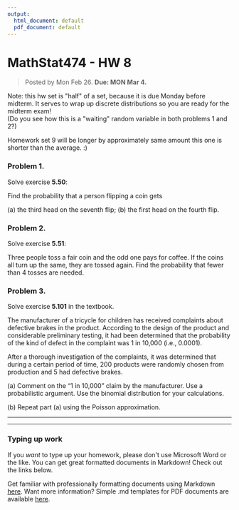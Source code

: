 ```yaml
---
output:
  html_document: default
  pdf_document: default
---
```

# MathStat474 - HW 8

> Posted by Mon Feb 26. **Due: MON Mar 4.** 

Note: this hw set is "half" of a set, because it is due Monday before midterm. It serves to wrap up discrete distributions so you are ready for the midterm exam!  
 (Do you see how this is a "waiting" random variable in both problems 1 and 2?)
 
Homework set 9 will be longer by approximately same amount this one is shorter than the average. :) 


### Problem 1. 

Solve exercise **5.50**:

Find the probability that a person flipping a coin gets

(a) the third head on the seventh flip; 
(b) the first head on the fourth flip.


### Problem 2. 

Solve exercise **5.51**:

Three people toss a fair coin and the odd one pays for coffee. If the coins all turn up the same, they are tossed again. Find the probability that fewer than 4 tosses are needed.

### Problem 3. 

Solve exercise **5.101** in the textbook. 


The manufacturer of a tricycle for children has received complaints about defective brakes in the product. According to the design of the product and considerable preliminary testing, it had been determined that the probability of the kind of defect in the complaint was 1 in 10,000 (i.e., 0.0001). 

After a thorough investigation of the complaints, it was determined that during a certain period of time, 200 products were randomly chosen from production and 5 had defective brakes.

(a) Comment on the “1 in 10,000” claim by the manufacturer. Use a probabilistic argument. Use the binomial distribution for your calculations.

(b) Repeat part (a) using the Poisson approximation. 





---

---

### Typing up work 

If you *want* to type up your homework, please don't use Microsoft Word or the like. You can get great formatted documents in Markdown! Check out the links below. 

Get familiar with professionally formatting documents using Markdown [here](https://sondzus.github.io/MathStat474/DocumentFormattingGuidelines.html). 
Want more information? Simple .md templates for PDF documents are available [here](https://sondzus.github.io/MathStat474/DocumentFormattingGuidelines.html). 

